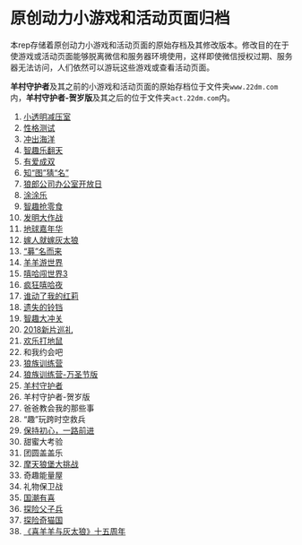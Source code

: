 # 原创动力小游戏和活动页面归档
本rep存储着原创动力小游戏和活动页面的原始存档及其修改版本。修改目的在于使游戏或活动页面能够脱离微信和服务器环境使用，这样即使微信授权过期、服务器无法访问，人们依然可以游玩这些游戏或查看活动页面。

**羊村守护者**及其之前的小游戏和活动页面的原始存档位于文件夹`www.22dm.com`内，**羊村守护者-贺岁版**及其之后的位于文件夹`act.22dm.com`内。

1. [小透明减压室](docs/jyfy.md)
2. [性格测试](docs/cs.md)
3. [冲出海洋](docs/deep.md)
4. [智趣乐翻天](docs/flop.md)
5. [有爱成双](docs/bus.md)
6. [知“图”猜“名”](docs/guess.md)
7. [狼郎公司办公室开放日](docs/scene.md)
8. [涂涂乐](docs/draw.md)
9.  [智趣抢零食](docs/eat.md)
10. [发明大作战](docs/plane.md)
11. [地球嘉年华](docs/gift.md)
12. [嫁人就嫁灰太狼](docs/love.md)
13. [“募”名而来](docs/collect.md)
14. [羊羊游世界](docs/world.md)
15. [嘻哈闯世界3](docs/xiha.md)
16. [疯狂嘻哈夜](docs/halloween.md)
17. [谁动了我的红莉](docs/single.md)
18. [遗失的铃铛](docs/christmas.md)
19. [智趣大冲关](docs/intellect.md)
20. [2018新片巡礼](docs/trailer.md)
21. [欢乐打地鼠](docs/children.md)
22. 和我约会吧
23. [狼族训练营](docs/jump.md)
23. [狼族训练营-万圣节版](docs/jump_2.md)
24. [羊村守护者](docs/guard.md)
25. 羊村守护者-贺岁版
26. 爸爸教会我的那些事
27. “趣”玩跨时空救兵
28. [保持初心，一路前进](docs/space_2.md)
29. 甜蜜大考验
30. 团圆盖盖乐
31. [摩天狼堡大挑战](docs/build.md)
32. 奇趣能量屋
33. 礼物保卫战
34. [国潮有喜](docs/2020.md)
35. [探险父子兵](docs/rush.md)
36. [探险奇猫国](docs/rush_2.md)
37. [《喜羊羊与灰太狼》十五周年](docs/15th.md)